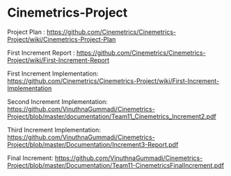 # Cinemetrics-Project

Project Plan :
https://github.com/Cinemetrics/Cinemetrics-Project/wiki/Cinemetrics-Project-Plan

First Increment Report :
https://github.com/Cinemetrics/Cinemetrics-Project/wiki/First-Increment-Report

First Increment Implementation: 
https://github.com/Cinemetrics/Cinemetrics-Project/wiki/First-Increment-Implementation

Second Increment Implementation: 
https://github.com/VinuthnaGummadi/Cinemetrics-Project/blob/master/documentation/Team11_Cinemetrics_Increment2.pdf

Third Increment Implementation: 
https://github.com/VinuthnaGummadi/Cinemetrics-Project/blob/master/Documentation/Increment3-Report.pdf

Final Increment:
https://github.com/VinuthnaGummadi/Cinemetrics-Project/blob/master/Documentation/Team11-CinemetricsFinalIncrement.pdf
